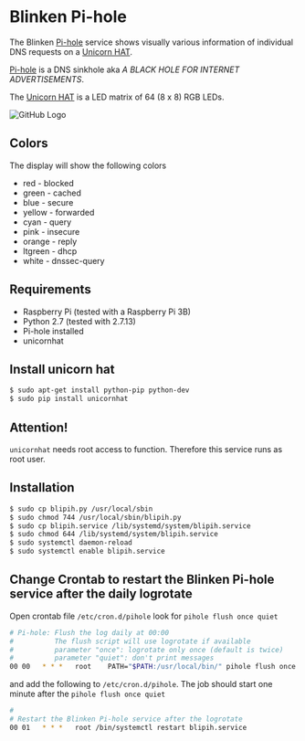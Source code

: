 
# Blinken Pi-hole
The Blinken [Pi-hole](https://pi-hole.net) service shows visually various information of individual DNS requests on a [Unicorn HAT](https://github.com/pimoroni/unicorn-hat).

[Pi-hole](https://pi-hole.net) is a DNS sinkhole aka *A BLACK HOLE FOR INTERNET ADVERTISEMENTS*.

The [Unicorn HAT](https://github.com/pimoroni/unicorn-hat) is a LED matrix of 64 (8 x 8) RGB LEDs.

![GitHub Logo](images/blinkenpihole.gif)

## Colors

The display will show the following colors

* red - blocked
* green - cached
* blue - secure
* yellow - forwarded
* cyan - query
* pink - insecure
* orange - reply
* ltgreen - dhcp
* white - dnssec-query

## Requirements

* Raspberry Pi (tested with a Raspberry Pi 3B)
* Python 2.7 (tested with 2.7.13)
* Pi-hole installed
* unicornhat

## Install unicorn hat

```sh
$ sudo apt-get install python-pip python-dev
$ sudo pip install unicornhat
```

## Attention!
`unicornhat` needs root access to function. Therefore this service runs as root user.

## Installation

```sh
$ sudo cp blipih.py /usr/local/sbin
$ sudo chmod 744 /usr/local/sbin/blipih.py
$ sudo cp blipih.service /lib/systemd/system/blipih.service
$ sudo chmod 644 /lib/systemd/system/blipih.service
$ sudo systemctl daemon-reload
$ sudo systemctl enable blipih.service
```

## Change Crontab to restart the Blinken Pi-hole service after the daily logrotate

Open crontab file `/etc/cron.d/pihole` look for `pihole flush once quiet`

```sh
# Pi-hole: Flush the log daily at 00:00
#          The flush script will use logrotate if available
#          parameter "once": logrotate only once (default is twice)
#          parameter "quiet": don't print messages
00 00   * * *   root    PATH="$PATH:/usr/local/bin/" pihole flush once quiet
```

and add the following to `/etc/cron.d/pihole`. The job should start one minute after the `pihole flush once quiet`

```sh
#
# Restart the Blinken Pi-hole service after the logrotate
00 01	* * *	root /bin/systemctl restart blipih.service
```
